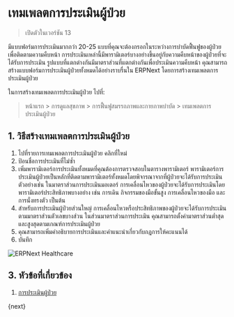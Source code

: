 <!-- add-breadcrumbs -->

# เทมเพลตการประเมินผู้ป่วย

> เปิดตัวในเวอร์ชัน 13

มีแบบฟอร์มการประเมินมากกว่า 20-25 แบบที่คุณจะต้องกรอกในระหว่างการบำบัดฟื้นฟูของผู้ป่วยเพื่อติดตามความคืบหน้า การประเมินเหล่านี้มีพารามิเตอร์บางอย่างขึ้นอยู่กับความคืบหน้าของผู้ป่วยที่จะได้รับการประเมิน รูปแบบที่แตกต่างกันมีมาตราส่วนที่แตกต่างกันเพื่อประเมินความคืบหน้า คุณสามารถสร้างแบบฟอร์มการประเมินผู้ป่วยทั้งหมดได้อย่างราบรื่นใน ERPNext โดยการสร้างเทมเพลตการประเมินผู้ป่วย

ในการสร้างเทมเพลตการประเมินผู้ป่วย ไปที่:

> หน้าแรก > การดูแลสุขภาพ > การฟื้นฟูสมรรถภาพและกายภาพบำบัด > เทมเพลตการประเมินผู้ป่วย

## 1. วิธีสร้างเทมเพลตการประเมินผู้ป่วย

1. ไปที่รายการเทมเพลตการประเมินผู้ป่วย คลิกที่ใหม่
2. ป้อนชื่อการประเมินที่ไม่ซ้ำ
3. เพิ่มพารามิเตอร์การประเมินทั้งหมดที่คุณต้องการตรวจสอบในตารางพารามิเตอร์ พารามิเตอร์การประเมินผู้ป่วยเป็นหลักที่ติดตามพารามิเตอร์ทั้งหมดโดยพิจารณาจากที่ผู้ป่วยจะได้รับการประเมิน ตัวอย่างเช่น ในมาตราส่วนการประเมินมอเตอร์ การเคลื่อนไหวของผู้ป่วยจะได้รับการประเมินโดยพารามิเตอร์ประสิทธิภาพบางอย่าง เช่น การเดิน กิจกรรมของมือขั้นสูง การเคลื่อนไหวของมือ และการนั่งทรงตัว เป็นต้น
4. สำหรับการประเมินผู้ป่วยส่วนใหญ่ การเคลื่อนไหวหรือประสิทธิภาพของผู้ป่วยจะได้รับการประเมินตามมาตราส่วนตัวเลขบางส่วน ในส่วนมาตราส่วนการประเมิน คุณสามารถตั้งค่ามาตราส่วนต่ำสุดและสูงสุดตามเกณฑ์การประเมินผู้ป่วย
5. คุณสามารถเพิ่มคำอธิบายการประเมินและคำแนะนำเกี่ยวกับกฎการให้คะแนนได้
6. บันทึก

<img class="screenshot" alt="ERPNext Healthcare" src="{{docs_base_url}}/assets/img/healthcare/patient-assessment-template.png">

## 3. หัวข้อที่เกี่ยวข้อง
1. [การประเมินผู้ป่วย](/docs/user/manual/th/healthcare/patient_assessment)

{next}
